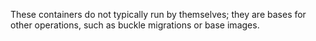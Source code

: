 These containers do not typically run by themselves; they are bases for other operations, such as buckle migrations or base images.
